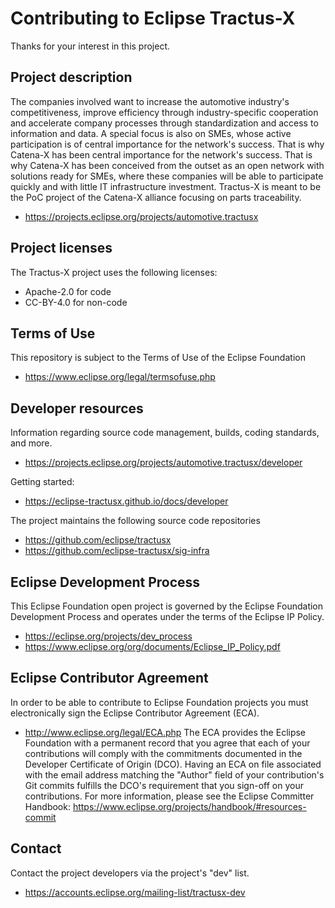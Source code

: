 # Contributing to Eclipse Tractus-X
Thanks for your interest in this project.

## Project description
The companies involved want to increase the automotive industry's
competitiveness, improve efficiency through industry-specific cooperation and
accelerate company processes through standardization and access to information
and data. A special focus is also on SMEs, whose active participation is of
central importance for the network's success. That is why Catena-X has been
central importance for the network's success. That is why Catena-X has been
conceived from the outset as an open network with solutions ready for SMEs,
where these companies will be able to participate quickly and with little IT
infrastructure investment. Tractus-X is meant to be the PoC project of the
Catena-X alliance focusing on parts traceability.

* https://projects.eclipse.org/projects/automotive.tractusx

## Project licenses

The Tractus-X project uses the following licenses:

* Apache-2.0 for code
* CC-BY-4.0 for non-code

## Terms of Use

This repository is subject to the Terms of Use of the Eclipse Foundation

* https://www.eclipse.org/legal/termsofuse.php

## Developer resources

Information regarding source code management, builds, coding standards, and
more.

* https://projects.eclipse.org/projects/automotive.tractusx/developer

Getting started:

* https://eclipse-tractusx.github.io/docs/developer

The project maintains the following source code repositories

* https://github.com/eclipse/tractusx
* https://github.com/eclipse-tractusx/sig-infra

## Eclipse Development Process
This Eclipse Foundation open project is governed by the Eclipse Foundation
Development Process and operates under the terms of the Eclipse IP Policy.
* https://eclipse.org/projects/dev_process
* https://www.eclipse.org/org/documents/Eclipse_IP_Policy.pdf
## Eclipse Contributor Agreement
In order to be able to contribute to Eclipse Foundation projects you must
electronically sign the Eclipse Contributor Agreement (ECA).
* http://www.eclipse.org/legal/ECA.php
The ECA provides the Eclipse Foundation with a permanent record that you agree
that each of your contributions will comply with the commitments documented in
the Developer Certificate of Origin (DCO). Having an ECA on file associated with
the email address matching the "Author" field of your contribution's Git commits
fulfills the DCO's requirement that you sign-off on your contributions.
For more information, please see the Eclipse Committer Handbook:
https://www.eclipse.org/projects/handbook/#resources-commit
## Contact
Contact the project developers via the project's "dev" list.
* https://accounts.eclipse.org/mailing-list/tractusx-dev